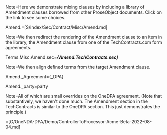 
Note=Here we demonstrate mixing clauses by including a library of Amendment clauses borrowed from other ProseObject documents. Click on the link to see some choices. 

Amend.=[S/Index/Sec/Contract/Misc/Amend.md]

Note=We then redirect the rendering of the Amendment clause to an item in the library, the Amendment clause from one of the TechContracts.com form agreements. 

Terms.Misc.Amend.sec=<b><i>{Amend.TechContracts.sec}</i></b>

Note=We then align defined terms from the target Amendment clause.

Amend._Agreement={_DPA}

Amend._party=party

Note=All of which are small overrides on the OneDPA agreement.  (Note that substantively, we haven't done much.  The Amendment section in the TechContracts is similar to the OneDPA section.  This just demonstrates the principle.)

=[G/OneNDA-DPA/Demo/ControllerToProcessor-Acme-Beta-2022-08-04.md]
